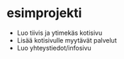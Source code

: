 # esimprojekti

- Luo tiivis ja ytimekäs kotisivu
- Lisää kotisivulle myytävät palvelut
- Luo yhteystiedot/infosivu
